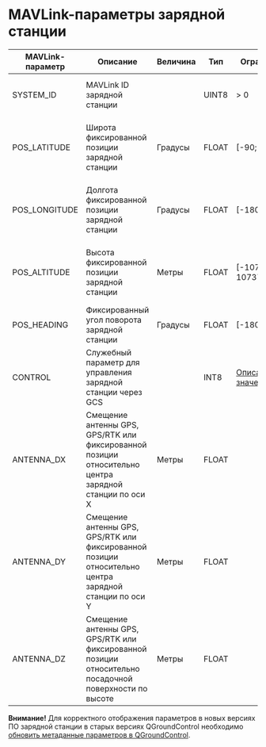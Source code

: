 # MAVLink-параметры зарядной станции

| MAVLink-параметр | Описание | Величина | Тип | Ограничение | Комментарий |
| ---------------- | -------- | -------- | --- | ------------ | ---------- |
| SYSTEM_ID | MAVLink ID зарядной станции | | UINT8 | > 0 | Требуется перезагрузка после изменения |
| POS_LATITUDE | Широта фиксированной позиции зарядной станции | Градусы | FLOAT | [-90; 90] | Игнорируется, если подключен GPS или GPS/RTK модуль |
| POS_LONGITUDE | Долгота фиксированной позиции зарядной станции | Градусы | FLOAT | [-180; 180] | Игнорируется, если подключен GPS или GPS/RTK модуль |
| POS_ALTITUDE | Высота фиксированной позиции зарядной станции | Метры | FLOAT | [-1073741824; 1073741823] | Игнорируется, если подключен GPS или GPS/RTK модуль |
| POS_HEADING | Фиксированный угол поворота зарядной станции | Градусы |  FLOAT | [-180; 180] | [Иллюстрация](img/cs_heading.jpg) |
| CONTROL | Служебный параметр для управления зарядной станции через GCS |  | INT8 | [Описание значений](mavlink_cs_param_control.md) |
| ANTENNA_DX | Смещение антенны GPS, GPS/RTK или фиксированной позиции относительно центра зарядной станции по оси X | Метры | FLOAT | | [Иллюстрация](img/antenna_offset.jpg) |
| ANTENNA_DY | Смещение антенны GPS, GPS/RTK или фиксированной позиции относительно центра зарядной станции по оси Y | Метры | FLOAT | | [Иллюстрация](img/antenna_offset.jpg) |
| ANTENNA_DZ | Смещение антенны GPS, GPS/RTK или фиксированной позиции относительно посадочной поверхности по высоте | Метры | FLOAT | | [Иллюстрация](img/antenna_offset.jpg) |

**Внимание!** Для корректного отображения параметров в новых версиях ПО зарядной станции в старых версиях QGroundControl необходимо [обновить метаданные параметров в QGroundControl](qgc_custom.md).
